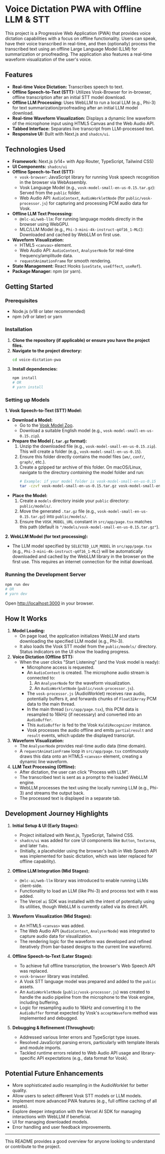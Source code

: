 # Voice Dictation PWA with Offline LLM & STT

This project is a Progressive Web Application (PWA) that provides voice dictation capabilities with a focus on offline functionality. Users can speak, have their voice transcribed in real-time, and then (optionally) process the transcribed text using an offline Large Language Model (LLM) for summarization or proofreading. The application also features a real-time waveform visualization of the user's voice.

## Features

*   **Real-time Voice Dictation:** Transcribes speech to text.
*   **Offline Speech-to-Text (STT):** Utilizes Vosk-Browser for in-browser, offline transcription after an initial STT model download.
*   **Offline LLM Processing:** Uses WebLLM to run a local LLM (e.g., Phi-3) for text summarization/proofreading after an initial LLM model download.
*   **Real-time Waveform Visualization:** Displays a dynamic line waveform of the microphone input using HTML5 Canvas and the Web Audio API.
*   **Tabbed Interface:** Separates live transcript from LLM-processed text.
*   **Responsive UI:** Built with Next.js and `shadcn/ui`.

## Technologies Used

*   **Framework:** Next.js (v14+ with App Router, TypeScript, Tailwind CSS)
*   **UI Components:** `shadcn/ui`
*   **Offline Speech-to-Text (STT):**
    *   `vosk-browser`: JavaScript library for running Vosk speech recognition in the browser via WebAssembly.
    *   Vosk Language Model (e.g., `vosk-model-small-en-us-0.15.tar.gz`): Served from the `public` folder.
    *   Web Audio API: `AudioContext`, `AudioWorkletNode` (for `public/vosk-processor.js`) for capturing and processing PCM audio data for Vosk.
*   **Offline LLM Text Processing:**
    *   `@mlc-ai/web-llm`: For running language models directly in the browser using WebGPU.
    *   MLC/LLM Model (e.g., `Phi-3-mini-4k-instruct-q4f16_1-MLC`): Downloaded and cached by WebLLM on first use.
*   **Waveform Visualization:**
    *   HTML5 `<canvas>` element.
    *   Web Audio API: `AudioContext`, `AnalyserNode` for real-time frequency/amplitude data.
    *   `requestAnimationFrame` for smooth rendering.
*   **State Management:** React Hooks (`useState`, `useEffect`, `useRef`).
*   **Package Manager:** npm (or yarn).

## Getting Started

### Prerequisites

*   Node.js (v18 or later recommended)
*   npm (v9 or later) or yarn

### Installation

1.  **Clone the repository (if applicable) or ensure you have the project files.**
2.  **Navigate to the project directory:**
    ```bash
    cd voice-dictation-pwa
    ```
3.  **Install dependencies:**
    ```bash
    npm install
    # OR
    # yarn install
    ```

### Setting up Models

**1. Vosk Speech-to-Text (STT) Model:**

*   **Download a Model:**
    *   Go to the [Vosk Model Zoo](https://alphacephei.com/vosk/models).
    *   Download a suitable English model (e.g., `vosk-model-small-en-us-0.15.zip`).
*   **Prepare the Model (`.tar.gz` format):**
    1.  Unzip the downloaded file (e.g., `vosk-model-small-en-us-0.15.zip`). This will create a folder (e.g., `vosk-model-small-en-us-0.15`).
    2.  Ensure this folder directly contains the model files (`am/`, `conf/`, `graph/`, etc.).
    3.  Create a gzipped tar archive of this folder. On macOS/Linux, navigate to the directory *containing* the model folder and run:
        ```bash
        # Example: if your model folder is vosk-model-small-en-us-0.15
        tar -czvf vosk-model-small-en-us-0.15.tar.gz vosk-model-small-en-us-0.15/
        ```
*   **Place the Model:**
    1.  Create a `models` directory inside your `public` directory: `public/models/`.
    2.  Move the generated `.tar.gz` file (e.g., `vosk-model-small-en-us-0.15.tar.gz`) into `public/models/`.
    3.  Ensure the `VOSK_MODEL_URL` constant in `src/app/page.tsx` matches this path (default is `"/models/vosk-model-small-en-us-0.15.tar.gz"`).

**2. WebLLM Model (for text processing):**

*   The LLM model specified by `SELECTED_LLM_MODEL` in `src/app/page.tsx` (e.g., `Phi-3-mini-4k-instruct-q4f16_1-MLC`) will be automatically downloaded and cached by the WebLLM library in the browser on the first use. This requires an internet connection for the initial download.

### Running the Development Server

```bash
npm run dev
# OR
# yarn dev
```
Open [http://localhost:3000](http://localhost:3000) in your browser.

## How It Works

1.  **Model Loading:**
    *   On page load, the application initializes WebLLM and starts downloading the specified LLM model (e.g., Phi-3).
    *   It also loads the Vosk STT model from the `public/models/` directory. Status indicators on the UI show the loading progress.
2.  **Voice Dictation (Offline STT):**
    *   When the user clicks "Start Listening" (and the Vosk model is ready):
        *   Microphone access is requested.
        *   An `AudioContext` is created. The microphone audio stream is connected to:
            1.  An `AnalyserNode` for the waveform visualization.
            2.  An `AudioWorkletNode` (`public/vosk-processor.js`).
        *   The `vosk-processor.js` (AudioWorklet) receives raw audio, potentially buffers it, and forwards chunks of `Float32Array` PCM data to the main thread.
        *   In the main thread (`src/app/page.tsx`), this PCM data is resampled to 16kHz (if necessary) and converted into an `AudioBuffer`.
        *   This `AudioBuffer` is fed to the Vosk `KaldiRecognizer` instance.
        *   Vosk processes the audio offline and emits `partialresult` and `result` events, which update the displayed transcript.
3.  **Waveform Visualization:**
    *   The `AnalyserNode` provides real-time audio data (time domain).
    *   A `requestAnimationFrame` loop in `src/app/page.tsx` continuously draws this data onto an HTML5 `<canvas>` element, creating a dynamic line waveform.
4.  **LLM Text Processing (Offline):**
    *   After dictation, the user can click "Process with LLM".
    *   The transcribed text is sent as a prompt to the loaded WebLLM engine.
    *   WebLLM processes the text using the locally running LLM (e.g., Phi-3) and streams the output back.
    *   The processed text is displayed in a separate tab.

## Development Journey Highlights

1.  **Initial Setup & UI (Early Stages):**
    *   Project initialized with Next.js, TypeScript, Tailwind CSS.
    *   `shadcn/ui` was added for core UI components like `Button`, `Textarea`, and later `Tabs`.
    *   (Initially, a placeholder using the browser's built-in Web Speech API was implemented for basic dictation, which was later replaced for offline capability).

2.  **Offline LLM Integration (Mid Stages):**
    *   `@mlc-ai/web-llm` library was introduced to enable running LLMs client-side.
    *   Functionality to load an LLM (like Phi-3) and process text with it was added.
    *   The Vercel `ai` SDK was installed with the intent of potentially using its utilities, though WebLLM is currently called via its direct API.

3.  **Waveform Visualization (Mid Stages):**
    *   An HTML5 `<canvas>` was added.
    *   The Web Audio API (`AudioContext`, `AnalyserNode`) was integrated to capture audio data for visualization.
    *   The rendering logic for the waveform was developed and refined iteratively (from bar-based designs to the current line waveform).

4.  **Offline Speech-to-Text (Later Stages):**
    *   To achieve full offline transcription, the browser's Web Speech API was replaced.
    *   `vosk-browser` library was installed.
    *   A Vosk STT language model was prepared and added to the `public` assets.
    *   An `AudioWorkletNode` (`public/vosk-processor.js`) was created to handle the audio pipeline from the microphone to the Vosk engine, including buffering.
    *   Logic for resampling audio to 16kHz and converting it to the `AudioBuffer` format expected by Vosk's `acceptWaveform` method was implemented and debugged.

5.  **Debugging & Refinement (Throughout):**
    *   Addressed various linter errors and TypeScript type issues.
    *   Resolved JavaScript parsing errors, particularly with template literals and module imports.
    *   Tackled runtime errors related to Web Audio API usage and library-specific API expectations (e.g., data format for Vosk).

## Potential Future Enhancements

*   More sophisticated audio resampling in the AudioWorklet for better quality.
*   Allow users to select different Vosk STT models or LLM models.
*   Implement more advanced PWA features (e.g., full offline caching of all assets).
*   Explore deeper integration with the Vercel AI SDK for managing interactions with WebLLM if beneficial.
*   UI for managing downloaded models.
*   Error handling and user feedback improvements.

---

This README provides a good overview for anyone looking to understand or contribute to the project.
